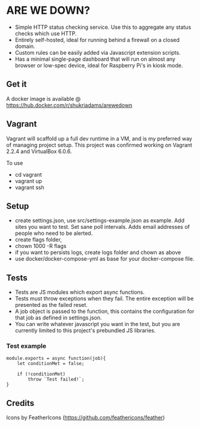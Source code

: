 # ARE WE DOWN?

- Simple HTTP status checking service. Use this to aggregate any status checks which use HTTP.
- Entirely self-hosted, ideal for running behind a firewall on a closed domain.
- Custom rules can be easily added via Javascript extension scripts.
- Has a minimal single-page dashboard that will run on almost any browser or low-spec device, ideal for Raspberry Pi's in kiosk mode. 

## Get it

A docker image is available @ https://hub.docker.com/r/shukriadams/arewedown

## Vagrant

Vagrant will scaffold up a full dev runtime in a VM, and is my preferred way of managing project setup. This project was confirmed working on Vagrant 2.2.4 and VirtualBox 6.0.6.

To use

- cd vagrant
- vagrant up
- vagrant ssh

## Setup

- create settings.json, use src/settings-example.json as example. Add sites you want to test. Set sane poll intervals. Adds email addresses of people who need to be alerted.
- create flags folder, 
- chown 1000 -R flags
- if you want to persists logs, create logs folder and chown as above
- use docker/docker-compose-yml as base for your docker-compose file.

## Tests

- Tests are JS modules which export async functions.
- Tests must throw exceptions when they fail. The entire exception will be presented as the failed reset.
- A job object is passed to the function, this contains the configuration for that job as defined in settings.json.
- You can write whatever javascript you want in the test, but you are currently limited to this project's prebundled JS libraries. 

### Test example

    module.exports = async function(job){
        let conditionMet = false;

        if (!conditionMet)
            throw `Test failed!`;
    }
    

## Credits

Icons by FeatherIcons (https://github.com/feathericons/feather)